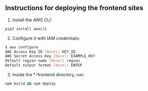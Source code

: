 ## Instructions for deploying the frontend sites
1. Install the AWS CLI:
```bash
pip3 install awscli
```
2. Configure it with IAM credentials:
```bash
$ aws configure
AWS Access Key ID [None]: KEY_ID
AWS Secret Access Key [None]: EXAMPLE_KEY
Default region name [None]: region
Default output format [None]: ENTER
```
3. Inside the *-frontend directory, run:
```bash
npm build && npm deploy
```
